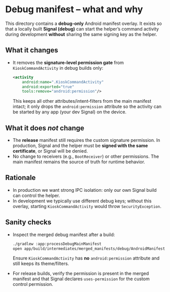

# Debug manifest – what and why

This directory contains a **debug‑only** Android manifest overlay. It exists so that a locally built **Signal (debug)** can start the helper’s command activity during development **without** sharing the same signing key as the helper.

## What it changes

- It removes the **signature‑level permission gate** from `KioskCommandActivity` in debug builds only:
  ```xml
  <activity
      android:name=".KioskCommandActivity"
      android:exported="true"
      tools:remove="android:permission"/>
  ```
  This keeps all other attributes/intent‑filters from the main manifest intact; it only drops the `android:permission` attribute so the activity can be started by any app (your dev Signal) on the device.

## What it does *not* change

- The **release** manifest still requires the custom signature permission. In production, Signal and the helper must be **signed with the same certificate**, or Signal will be denied.
- No change to receivers (e.g., `BootReceiver`) or other permissions. The main manifest remains the source of truth for runtime behavior.

## Rationale

- In production we want strong IPC isolation: only our own Signal build can control the helper.
- In development we typically use different debug keys; without this overlay, starting `KioskCommandActivity` would throw `SecurityException`.

## Sanity checks

- Inspect the merged debug manifest after a build:
  ```bash
  ./gradlew :app:processDebugMainManifest
  open app/build/intermediates/merged_manifests/debug/AndroidManifest.xml
  ```
  Ensure `KioskCommandActivity` has **no** `android:permission` attribute and still keeps its theme/filters.

- For release builds, verify the permission is present in the merged manifest and that Signal declares `uses-permission` for the custom control permission.
